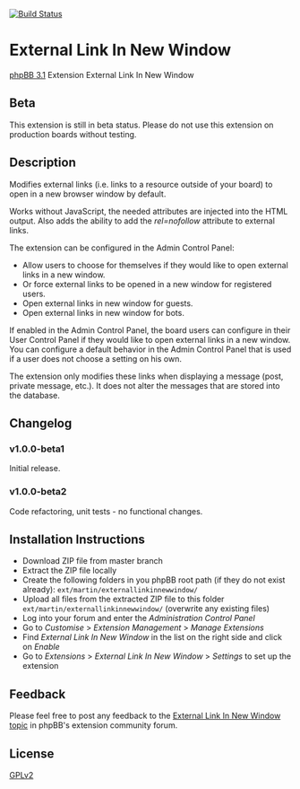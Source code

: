 [![Build Status](https://travis-ci.org/Mar-tin-G/ExternalLinkInNewWindow.svg?branch=master)](https://travis-ci.org/Mar-tin-G/ExternalLinkInNewWindow)

# External Link In New Window

[phpBB 3.1](https://www.phpbb.com/) Extension External Link In New Window

## Beta

This extension is still in beta status. Please do not use this extension on production boards without testing.

## Description

Modifies external links (i.e. links to a resource outside of your board) to open in a new browser window by default.

Works without JavaScript, the needed attributes are injected into the HTML output. Also adds the ability to add the *rel=nofollow* attribute to external links.

The extension can be configured in the Admin Control Panel:
* Allow users to choose for themselves if they would like to open external links in a new window.
* Or force external links to be opened in a new window for registered users.
* Open external links in new window for guests.
* Open external links in new window for bots.

If enabled in the Admin Control Panel, the board users can configure in their User Control Panel if they would like to open external links in a new window. You can configure a default behavior in the Admin Control Panel that is used if a user does not choose a setting on his own.

The extension only modifies these links when displaying a message (post, private message, etc.). It does not alter the messages that are stored into the database.

## Changelog

### v1.0.0-beta1

Initial release.

### v1.0.0-beta2

Code refactoring, unit tests - no functional changes.

## Installation Instructions

* Download ZIP file from master branch
* Extract the ZIP file locally
* Create the following folders in you phpBB root path (if they do not exist already): `ext/martin/externallinkinnewwindow/`
* Upload all files from the extracted ZIP file to this folder `ext/martin/externallinkinnewwindow/` (overwrite any existing files)
* Log into your forum and enter the *Administration Control Panel*
* Go to *Customise* > *Extension Management* > *Manage Extensions*
* Find *External Link In New Window* in the list on the right side and click on *Enable*
* Go to *Extensions* > *External Link In New Window* > *Settings* to set up the extension

## Feedback

Please feel free to post any feedback to the [External Link In New Window topic](https://www.phpbb.com/community/viewtopic.php?f=456&t=2284971) in phpBB's extension community forum.

## License

[GPLv2](license.txt)
